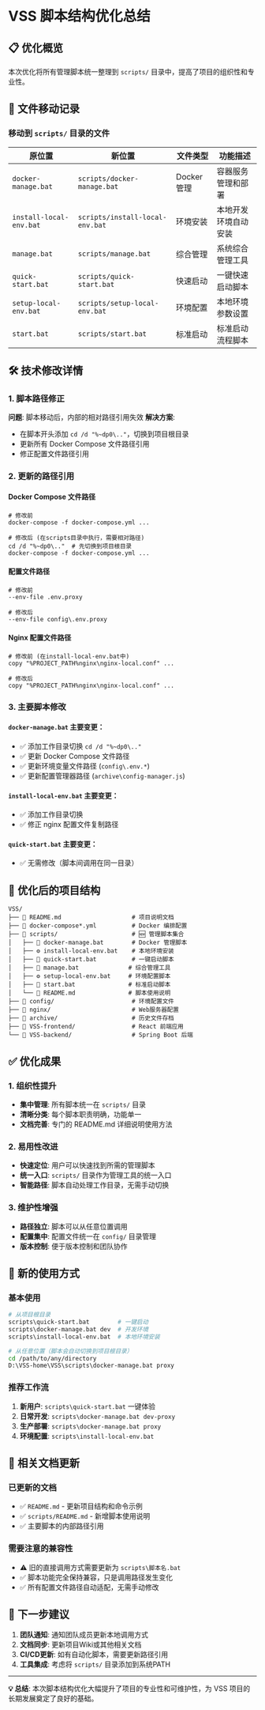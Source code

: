 # VSS 脚本结构优化总结

## 📋 优化概览

本次优化将所有管理脚本统一整理到 `scripts/` 目录中，提高了项目的组织性和专业性。

## 🔄 文件移动记录

### 移动到 `scripts/` 目录的文件

| 原位置 | 新位置 | 文件类型 | 功能描述 |
|--------|--------|----------|----------|
| `docker-manage.bat` | `scripts/docker-manage.bat` | Docker管理 | 容器服务管理和部署 |
| `install-local-env.bat` | `scripts/install-local-env.bat` | 环境安装 | 本地开发环境自动安装 |
| `manage.bat` | `scripts/manage.bat` | 综合管理 | 系统综合管理工具 |
| `quick-start.bat` | `scripts/quick-start.bat` | 快速启动 | 一键快速启动脚本 |
| `setup-local-env.bat` | `scripts/setup-local-env.bat` | 环境配置 | 本地环境参数设置 |
| `start.bat` | `scripts/start.bat` | 标准启动 | 标准启动流程脚本 |

## 🛠️ 技术修改详情

### 1. 脚本路径修正

**问题**: 脚本移动后，内部的相对路径引用失效
**解决方案**: 
- 在脚本开头添加 `cd /d "%~dp0\.."`，切换到项目根目录
- 更新所有 Docker Compose 文件路径引用
- 修正配置文件路径引用

### 2. 更新的路径引用

#### Docker Compose 文件路径
```batch
# 修改前
docker-compose -f docker-compose.yml ...

# 修改后 (在scripts目录中执行，需要相对路径)
cd /d "%~dp0\.."  # 先切换到项目根目录
docker-compose -f docker-compose.yml ...
```

#### 配置文件路径
```batch
# 修改前
--env-file .env.proxy

# 修改后
--env-file config\.env.proxy
```

#### Nginx 配置文件路径
```batch
# 修改前 (在install-local-env.bat中)
copy "%PROJECT_PATH%nginx\nginx-local.conf" ...

# 修改后
copy "%PROJECT_PATH%nginx\nginx-local.conf" ...
```

### 3. 主要脚本修改

#### `docker-manage.bat` 主要变更：
- ✅ 添加工作目录切换 `cd /d "%~dp0\.."`
- ✅ 更新 Docker Compose 文件路径
- ✅ 更新环境变量文件路径 (`config\.env.*`)
- ✅ 更新配置管理器路径 (`archive\config-manager.js`)

#### `install-local-env.bat` 主要变更：
- ✅ 添加工作目录切换
- ✅ 修正 nginx 配置文件复制路径

#### `quick-start.bat` 主要变更：
- ✅ 无需修改（脚本间调用在同一目录）

## 📁 优化后的项目结构

```text
VSS/
├── 📄 README.md                    # 项目说明文档
├── 🔧 docker-compose*.yml          # Docker 编排配置
├── 📁 scripts/                     # 🆕 管理脚本集合
│   ├── 🐳 docker-manage.bat        # Docker 管理脚本
│   ├── ⚙️ install-local-env.bat    # 本地环境安装
│   ├── 🚀 quick-start.bat          # 一键启动脚本
│   ├── 🔧 manage.bat              # 综合管理工具
│   ├── ⚙️ setup-local-env.bat     # 环境配置脚本
│   ├── 🔄 start.bat               # 标准启动脚本
│   └── 📖 README.md               # 脚本使用说明
├── 📁 config/                      # 环境配置文件
├── 📁 nginx/                       # Web服务器配置
├── 📁 archive/                     # 历史文件存档
├── 📁 VSS-frontend/                # React 前端应用
└── 📁 VSS-backend/                 # Spring Boot 后端
```

## ✅ 优化成果

### 1. 组织性提升
- **集中管理**: 所有脚本统一在 `scripts/` 目录
- **清晰分类**: 每个脚本职责明确，功能单一
- **文档完善**: 专门的 README.md 详细说明使用方法

### 2. 易用性改进
- **快速定位**: 用户可以快速找到所需的管理脚本
- **统一入口**: `scripts/` 目录作为管理工具的统一入口
- **智能路径**: 脚本自动处理工作目录，无需手动切换

### 3. 维护性增强
- **路径独立**: 脚本可以从任意位置调用
- **配置集中**: 配置文件统一在 `config/` 目录管理
- **版本控制**: 便于版本控制和团队协作

## 🚀 新的使用方式

### 基本使用
```bash
# 从项目根目录
scripts\quick-start.bat        # 一键启动
scripts\docker-manage.bat dev  # 开发环境
scripts\install-local-env.bat  # 本地环境安装

# 从任意位置（脚本会自动切换到项目根目录）
cd /path/to/any/directory
D:\VSS-home\VSS\scripts\docker-manage.bat proxy
```

### 推荐工作流
1. **新用户**: `scripts\quick-start.bat` 一键体验
2. **日常开发**: `scripts\docker-manage.bat dev-proxy`
3. **生产部署**: `scripts\docker-manage.bat proxy`
4. **环境配置**: `scripts\install-local-env.bat`

## 📖 相关文档更新

### 已更新的文档
- ✅ `README.md` - 更新项目结构和命令示例
- ✅ `scripts/README.md` - 新增脚本使用说明
- ✅ 主要脚本的内部路径引用

### 需要注意的兼容性
- ⚠️ 旧的直接调用方式需要更新为 `scripts\脚本名.bat`
- ✅ 脚本功能完全保持兼容，只是调用路径发生变化
- ✅ 所有配置文件路径自动适配，无需手动修改

## 🎯 下一步建议

1. **团队通知**: 通知团队成员更新本地调用方式
2. **文档同步**: 更新项目Wiki或其他相关文档
3. **CI/CD更新**: 如有自动化脚本，需要更新路径引用
4. **工具集成**: 考虑将 `scripts/` 目录添加到系统PATH

---

**💡 总结**: 本次脚本结构优化大幅提升了项目的专业性和可维护性，为 VSS 项目的长期发展奠定了良好的基础。
